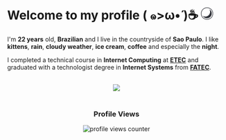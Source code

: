 <h1>
  Welcome to my profile ( ๑>ω•́ )☕
  <img src='./moon.svg' alt='moon' width='28rem'>
</h1>

I'm **22 years** old, **Brazilian** and I live in the countryside of **Sao Paulo**. I like **kittens**, **rain**, **cloudy weather**, **ice cream**, **coffee** and especially the **night**.

I completed a technical course in **Internet Computing** at **[ETEC](https://www.cps.sp.gov.br/sobre-o-centro-paula-souza/)** and graduated with a technologist degree in **Internet Systems** from **[FATEC](https://www.cps.sp.gov.br/sobre-o-centro-paula-souza/)**.

<br/>

<div align="center">
  <img src=https://github-readme-stats.vercel.app/api/top-langs/?username=meawcafe&layout=compact&border_color=23232f&bg_color=40,23232f,23232f&border_radius=12&title_color=ff578b&text_color=fff /> 
</div>

<br/>
 
<div align="center">
  <h3>Profile Views</h3>

  ![profile views counter](https://count.getloli.com/get/@meawcafe?theme=original-new)
</div>
